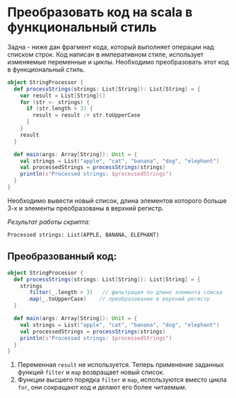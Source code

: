 # Преобразовать код на scala в функциональный стиль

Задча - ниже дан фрагмент кода, который выполняет операции над списком строк. 
Код написан в императивном стиле, использует изменяемые переменные и циклы. 
Необходимо преобразовать этот код в функциональный стиль.

```scala
object StringProcessor {
  def processStrings(strings: List[String]): List[String] = {
    var result = List[String]()
    for (str <- strings) {
      if (str.length > 3) {
        result = result :+ str.toUpperCase
      }
    }
    result
  }

  def main(args: Array[String]): Unit = {
    val strings = List("apple", "cat", "banana", "dog", "elephant")
    val processedStrings = processStrings(strings)
    println(s"Processed strings: $processedStrings")
  }
}
```
Необходимо вывести новый список, длина элементов которого больше 3-х и элементы преобразованы в верхний регистр.

_Результат работы скрипта:_
```
Processed strings: List(APPLE, BANANA, ELEPHANT)
```

## Преобразованный код:
```scala
object StringProcessor {
  def processStrings(strings: List[String]): List[String] = {
    strings
      .filter(_.length > 3)   // фильтрация по длине элемента списка
      .map(_.toUpperCase)    // преобразование в верхний регистр
  }

  def main(args: Array[String]): Unit = {
    val strings = List("apple", "cat", "banana", "dog", "elephant")
    val processedStrings = processStrings(strings)
    println(s"Processed strings: $processedStrings")
  }
}
```
1) Переменная `result` не используется. Теперь применение заданных функций `filter` и `map` возвращает новый список.
2) Функции высшего порядка `filter` и `map`, используются вместо цикла `for`, они сокращают код и делают его более читаемым.
